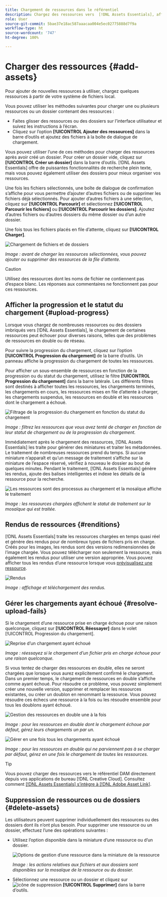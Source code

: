 ```yaml
---
title: Chargement de ressources dans le référentiel
description: Chargez des ressources vers  [!DNL Assets Essentials], affichez les statuts de chargement et résolvez les problèmes de chargement.
role: User
source-git-commit: 5bae37e18ac587aaacaa004e5ec02775888d7f9a
workflow-type: ht
source-wordcount: '747'
ht-degree: 100%

---
```



# Charger des ressources {#add-assets}

Pour ajouter de nouvelles ressources à utiliser, chargez quelques ressources à partir de votre système de fichiers local. <!-- TBD: Many of the [common file formats are supported](/help/supported-file-formats.md). -->

Vous pouvez utiliser les méthodes suivantes pour charger une ou plusieurs ressources ou un dossier contenant des ressources :

* Faites glisser des ressources ou des dossiers sur l’interface utilisateur et suivez les instructions à l’écran.
* Cliquez sur l’option **[!UICONTROL Ajouter des ressources]** dans la barre d’outils et ajoutez des fichiers à la boîte de dialogue de chargement.

<!-- TBD: Update this GIF
![Asset and nested folder upload demo](assets/do-not-localize/upload-assets.gif) -->

Vous pouvez utiliser l’une de ces méthodes pour charger des ressources après avoir créé un dossier. Pour créer un dossier vide, cliquez sur **[!UICONTROL Créer un dossier]** dans la barre d’outils. [!DNL Assets Essentials] offre de puissantes fonctionnalités de recherche plein texte, mais vous pouvez également utiliser des dossiers pour mieux organiser vos ressources.

Une fois les fichiers sélectionnés, une boîte de dialogue de confirmation s’affiche pour vous permettre d’ajouter d’autres fichiers ou de supprimer les fichiers déjà sélectionnés. Pour ajouter d’autres fichiers à une sélection, cliquez sur **[!UICONTROL Parcourir]** et sélectionnez **[!UICONTROL Parcourir les fichiers]** ou **[!UICONTROL Parcourir les dossiers]**. Ajoutez d’autres fichiers ou d’autres dossiers du même dossier ou d’un autre dossier.

Une fois tous les fichiers placés en file d’attente, cliquez sur **[!UICONTROL Charger]**.

![Chargement de fichiers et de dossiers](assets/upload-browse-files-folders.png)

*Image : avant de charger les ressources sélectionnées, vous pouvez ajouter ou supprimer des ressources de la file d’attente.*

>[!CAUTION]
>
>Utilisez des ressources dont les noms de fichier ne contiennent pas d’espace blanc. Les réponses aux commentaires ne fonctionnent pas pour ces ressources.

## Afficher la progression et le statut du chargement {#upload-progress}

Lorsque vous chargez de nombreuses ressources ou des dossiers imbriqués vers [!DNL Assets Essentials], le chargement de certaines ressources peut échouer pour diverses raisons, telles que des problèmes de ressources en double ou de réseau.

Pour suivre la progression du chargement, cliquez sur l’option **[!UICONTROL Progression du chargement]** de la barre d’outils. Un panneau affiche la progression du chargement de toutes les ressources.

Pour afficher un sous-ensemble de ressources en fonction de la progression ou du statut du chargement, utilisez le filtre **[!UICONTROL Progression du chargement]** dans la barre latérale. Les différents filtres sont destinés à afficher toutes les ressources, les chargements terminés, les chargements en cours, les ressources mises en file d’attente à charger, les chargements suspendus, les ressources en double et les ressources dont le chargement a échoué.

![Filtrage de la progression du chargement en fonction du statut du chargement](assets/filter-upload-progress.png)

*Image : filtrez les ressources que vous avez tenté de charger en fonction de leur statut de chargement ou de la progression du chargement.*

Immédiatement après le chargement des ressources, [!DNL Assets Essentials] les traite pour générer des miniatures et traiter les métadonnées. Le traitement de nombreuses ressources prend du temps. Si aucune miniature n’apparaît et qu’un message de traitement s’affiche sur la miniature de l’espace réservé, vérifiez à nouveau le dossier au bout de quelques minutes. Pendant le traitement, [!DNL Assets Essentials] génère les rendus, ajoute des balises intelligentes et indexe les détails de la ressource pour la recherche.

![Les ressources sont des processus au chargement et la mosaïque affiche le traitement](assets/upload-processing.png)

*Image : les ressources chargées affichent le statut de traitement sur la mosaïque qui est traitée.*

## Rendus de ressources {#renditions}

[!DNL Assets Essentials] traite les ressources chargées en temps quasi réel et génère des rendus pour de nombreux types de fichiers pris en charge. Créés pour les images, les rendus sont des versions redimensionnées de l’image chargée. Vous pouvez télécharger non seulement la ressource, mais également les rendus pour utiliser une version appropriée. Vous pouvez afficher tous les rendus d’une ressource lorsque vous [prévisualisez une ressource](/help/navigate-view.md#preview-assets).

![Rendus](assets/renditions-view-download.png)

*Image : affichage et téléchargement des rendus.*

## Gérer les chargements ayant échoué {#resolve-upload-fails}

Si le chargement d’une ressource prise en charge échoue pour une raison quelconque, cliquez sur **[!UICONTROL Réessayer]** dans le volet [!UICONTROL Progression du chargement].

![Reprise d’un chargement ayant échoué](assets/upload-retry.png)

*Image : réessayez si le chargement d’un fichier pris en charge échoue pour une raison quelconque.*

Si vous tentez de charger des ressources en double, elles ne seront chargées que lorsque vous aurez explicitement confirmé le chargement. Dans un premier temps, le chargement de ressources en double s’affiche comme ayant échoué. Pour résoudre ce problème, vous pouvez simplement créer une nouvelle version, supprimer et remplacer les ressources existantes, ou créer un doublon en renommant la ressource. Vous pouvez résoudre ces échecs une ressource à la fois ou les résoudre ensemble pour tous les doublons ayant échoué.

![Gestion des ressources en double une à la fois](assets/uploads-manage-duplicates.png)

*Image : pour les ressources en double dont le chargement échoue par défaut, gérez leurs chargements un par un.*

![Gérer en une fois tous les chargements ayant échoué](assets/upload-progress-manage-failed-uploads.png)

*Image : pour les ressources en double qui ne parviennent pas à se charger par défaut, gérez en une fois le chargement de toutes les ressources.*

>[!TIP]
>
>Vous pouvez charger des ressources vers le référentiel DAM directement depuis vos applications de bureau [!DNL Creative Cloud]. Consultez comment [[!DNL Assets Essentials]  s’intègre à  [!DNL Adobe Asset Link]](/help/integration.md).

## Suppression de ressources ou de dossiers {#delete-assets}

Les utilisateurs peuvent supprimer individuellement des ressources ou des dossiers dont ils n’ont plus besoin. Pour supprimer une ressource ou un dossier, effectuez l’une des opérations suivantes :

* Utilisez l’option disponible dans la miniature d’une ressource ou d’un dossier.

   ![Options de gestion d’une ressource dans la miniature de la ressource](assets/options-on-thumbnail.png)

   *Image : les actions relatives aux fichiers et aux dossiers sont disponibles sur la mosaïque de la ressource ou du dossier.*

* Sélectionnez une ressource ou un dossier et cliquez sur ![icône de suppression](assets/do-not-localize/delete-icon.png) **[!UICONTROL Supprimer]** dans la barre d’outils.
